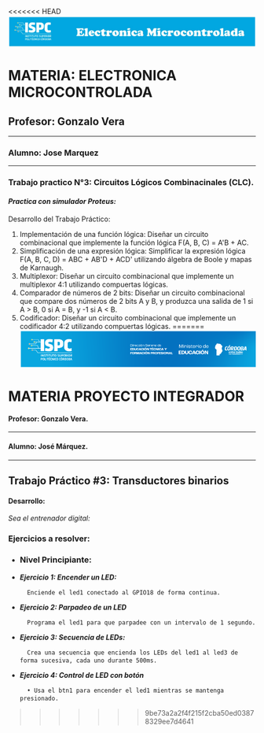 <<<<<<< HEAD
![alt text](<../../Recursos/Visual/Logo EM.png>)

# MATERIA: ELECTRONICA MICROCONTROLADA
## Profesor: Gonzalo Vera
___
### Alumno: Jose Marquez
___

### **Trabajo practico N°3: Circuitos Lógicos Combinacinales (CLC).**


#### ***Practica con simulador Proteus:***  

Desarrollo del Trabajo Práctico:
1. Implementación de una función lógica: Diseñar un circuito combinacional que implemente la función lógica F(A, B, C) = A'B + AC.
2. Simplificación de una expresión lógica: Simplificar la expresión lógica F(A, B, C, D) = ABC + AB'D + ACD' utilizando álgebra de Boole y mapas de Karnaugh.
3. Multiplexor: Diseñar un circuito combinacional que implemente un multiplexor 4:1 utilizando compuertas lógicas.
4. Comparador de números de 2 bits: Diseñar un circuito combinacional que compare dos números de 2 bits A y B, y produzca una salida de 1 si A > B, 0 si A = B, y -1 si A < B.
5. Codificador: Diseñar un circuito combinacional que implemente un codificador 4:2 utilizando compuertas lógicas.
=======
![alt text](../Recursos/Banner-ispc.png)

# MATERIA PROYECTO INTEGRADOR

#### Profesor: Gonzalo Vera.  
-------------------------------------
#### Alumno: José Márquez.
-------------------------------------
## Trabajo Práctico #3: Transductores binarios  

#### Desarrollo:  

*Sea el entrenador digital:*  

### Ejercicios a resolver:  

- ### Nivel Principiante:  

- ***Ejercicio 1: Encender un LED:***

        Enciende el led1 conectado al GPIO18 de forma continua.  

- ***Ejercicio 2: Parpadeo de un LED***  

        Programa el led1 para que parpadee con un intervalo de 1 segundo.  

- ***Ejercicio 3: Secuencia de LEDs:***

        Crea una secuencia que encienda los LEDs del led1 al led3 de forma sucesiva, cada uno durante 500ms.  

- ***Ejercicio 4: Control de LED con botón***  

        • Usa el btn1 para encender el led1 mientras se mantenga presionado.
>>>>>>> 9be73a2a2f4f215f2cba50ed03878329ee7d4641
